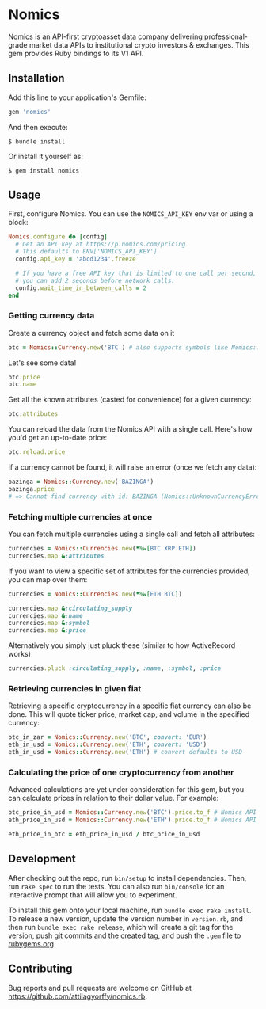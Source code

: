# Nomics

[Nomics](https://p.nomics.com/about) is an API-first cryptoasset data company delivering professional-grade market data APIs to institutional crypto investors & exchanges. This gem provides Ruby bindings to its V1 API.

## Installation

Add this line to your application's Gemfile:

```ruby
gem 'nomics'
```

And then execute:

    $ bundle install

Or install it yourself as:

    $ gem install nomics

## Usage

First, configure Nomics. You can use the `NOMICS_API_KEY` env var or using a block:

```ruby
Nomics.configure do |config|
  # Get an API key at https://p.nomics.com/pricing
  # This defaults to ENV['NOMICS_API_KEY']
  config.api_key = 'abcd1234'.freeze

  # If you have a free API key that is limited to one call per second,
  # you can add 2 seconds before network calls:
  config.wait_time_in_between_calls = 2
end
```

### Getting currency data

Create a currency object and fetch some data on it
```ruby
btc = Nomics::Currency.new('BTC') # also supports symbols like Nomics::Currency.new(:BTC)
```

Let's see some data!
```ruby
btc.price
btc.name
```

Get all the known attributes (casted for convenience) for a given currency:
```ruby
btc.attributes
```
You can reload the data from the Nomics API with a single call. Here's how you'd get an up-to-date price:
```ruby
btc.reload.price
```

If a currency cannot be found, it will raise an error (once we fetch any data):
```ruby
bazinga = Nomics::Currency.new('BAZINGA')
bazinga.price
# => Cannot find currency with id: BAZINGA (Nomics::UnknownCurrencyError)
```

### Fetching multiple currencies at once

You can fetch multiple currencies using a single call and fetch all attributes:

```ruby
currencies = Nomics::Currencies.new(*%w[BTC XRP ETH])
currencies.map &:attributes
```

If you want to view a specific set of attributes for the currencies provided, you can map over them:

```ruby
currencies = Nomics::Currencies.new(*%w[ETH BTC])

currencies.map &:circulating_supply
currencies.map &:name
currencies.map &:symbol
currencies.map &:price
```

Alternatively you simply just pluck these (similar to how ActiveRecord works)

```ruby
currencies.pluck :circulating_supply, :name, :symbol, :price
```

### Retrieving currencies in given fiat

Retrieving a specific cryptocurrency in a specific fiat currency can also be done. This will quote ticker price, market cap, and volume in the specified currency:

```ruby
btc_in_zar = Nomics::Currency.new('BTC', convert: 'EUR')
eth_in_usd = Nomics::Currency.new('ETH', convert: 'USD')
eth_in_usd = Nomics::Currency.new('ETH') # convert defaults to USD
```

### Calculating the price of one cryptocurrency from another

Advanced calculations are yet under consideration for this gem, but you can calculate prices in relation to their dollar value. For example:

```ruby
btc_price_in_usd = Nomics::Currency.new('BTC').price.to_f # Nomics API defaults to USD
eth_price_in_usd = Nomics::Currency.new('ETH').price.to_f # Nomics API defaults to USD

eth_price_in_btc = eth_price_in_usd / btc_price_in_usd
```

## Development

After checking out the repo, run `bin/setup` to install dependencies. Then, run `rake spec` to run the tests. You can also run `bin/console` for an interactive prompt that will allow you to experiment.

To install this gem onto your local machine, run `bundle exec rake install`. To release a new version, update the version number in `version.rb`, and then run `bundle exec rake release`, which will create a git tag for the version, push git commits and the created tag, and push the `.gem` file to [rubygems.org](https://rubygems.org).

## Contributing

Bug reports and pull requests are welcome on GitHub at https://github.com/attilagyorffy/nomics.rb.
